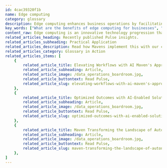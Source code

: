 ```yaml
---
id: 4cac39320f1b
name: Edge computing
category: glossary
description: Edge computing enhances business operations by facilitating rapid, on-site data analysis and action, reducing response times and transmission costs while ensuring compliance with data residency laws.
key_words: ["What are the benefits of edge computing for businesses", "How does edge computing improve real-time data analysis", "Can edge computing reduce data transmission costs", "What is the role of edge devices in edge computing", "How does edge computing support autonomous vehicle technology", "What advantages does edge computing offer for remote field equipment management", "How can edge computing assist with robotic surgical operations", "What is the importance of edge analytics in legal data compliance", "Why is edge computing crucial for immediate insight-driven actions", "How does Maven Technologies integrate edge computing for customer value."]
content_raw: Edge computing is an innovative technology progression that places computing resources near the data origination point enabling swift analysis and immediate insight-driven actions for businesses. It typically involves the use of edge devices that acts as a bridge between external networks and internal corporate networks. These devices can execute real-time data analysis and facilitate seamless data sharing with diverse systems through protocol translation. The business merits of edge computing are manifold and significant. The foremost advantage is the quickened response time and cost-efficient data transmission facilitated by analysing data at its source rather than dispatching it to the cloud for processing. This swift response mechanism is vital for applications where timing is key such as operating driverless vehicles, managing remote field equipment, and controlling robotic surgical arms. Edge analytics also plays a crucial role in adhering to legal mandates which require data to be stored within the same jurisdiction of its generation. As Maven Technologies, our team of adept professionals possess a profound understanding of edge computing and its benefits. We adopt and integrate this avant-garde technology in your business operations to unlock productivity and scale. Our goal is to help you experience the significant business benefits of top-tier technologies like edge computing, implemented with professionalism and expertise. Join us on a journey to exploit the capacities of modern technology and propel your business towards uncharted dimensions of productivity and efficiency.
related_articles_heading: Recently published Pulse insights.
related_articles_subheading: Practical Application
related_articles_description: Read how Mavens implement this with our clients.
related_articles_category: Glossary in Action
related_articles_items: [
	{
		related_article_title: Elevating Workflows with AI Maven's Approach,
		related_article_subheading: Article,
		related_article_image: /data_operations_boardroom.jpg,
		related_article_buttontext: Read Pulse,
		related_article_slug: elevating-workflows-with-ai-maven's-approach
	},
	{
		related_article_title: Optimized Outcomes with AI-Enabled Solutions,
		related_article_subheading: Article,
		related_article_image: /data_operations_boardroom.jpg,
		related_article_buttontext: Read Pulse,
		related_article_slug: optimized-outcomes-with-ai-enabled-solutions
	},
	{
		related_article_title: Maven Transforming the Landscape of Autonomous Vehicles,
		related_article_subheading: Article,
		related_article_image: /data_operations_boardroom.jpg,
		related_article_buttontext: Read Pulse,
		related_article_slug: maven-transforming-the-landscape-of-autonomous-vehicles
	},
]
---
```

